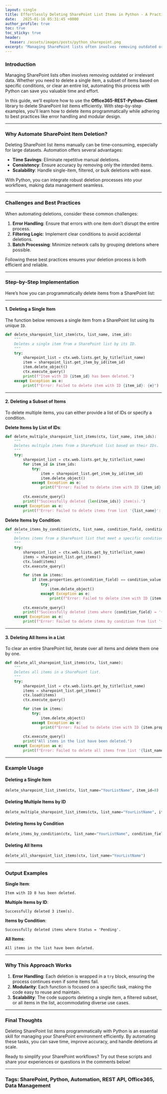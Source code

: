 ```yaml
---
layout: single
title: Effortlessly Deleting SharePoint List Items in Python - A Practical Guide
date:   2025-01-16 05:31:45 +0000
author_profile: true
toc: true
toc_sticky: true
header:
  teaser: /assets/images/posts/python_sharepoint.png
excerpt: "Managing SharePoint lists often involves removing outdated or irrelevant data. Whether you need to delete a single item, a subset of items based on specific conditions, or clear an entire list, automating this process with Python can save you valuable time and effort."
---
```


### **Introduction**

Managing SharePoint lists often involves removing outdated or irrelevant data. Whether you need to delete a single item, a subset of items based on specific conditions, or clear an entire list, automating this process with Python can save you valuable time and effort.

In this guide, we'll explore how to use the **Office365-REST-Python-Client** library to delete SharePoint list items efficiently. With step-by-step examples, you'll learn how to delete items programmatically while adhering to best practices like error handling and modular design.

---

### **Why Automate SharePoint Item Deletion?**

Deleting SharePoint list items manually can be time-consuming, especially for large datasets. Automation offers several advantages:

- **Time Savings**: Eliminate repetitive manual deletions.
- **Consistency**: Ensure accuracy by removing only the intended items.
- **Scalability**: Handle single-item, filtered, or bulk deletions with ease.

With Python, you can integrate robust deletion processes into your workflows, making data management seamless.

---

### **Challenges and Best Practices**

When automating deletions, consider these common challenges:

1. **Error Handling**: Ensure that errors with one item don’t disrupt the entire process.
2. **Filtering Logic**: Implement clear conditions to avoid accidental deletions.
3. **Batch Processing**: Minimize network calls by grouping deletions where possible.

Following these best practices ensures your deletion process is both efficient and reliable.

---

### **Step-by-Step Implementation**

Here’s how you can programmatically delete items from a SharePoint list:

---

#### **1. Deleting a Single Item**

The function below removes a single item from a SharePoint list using its unique `ID`.

```python
def delete_sharepoint_list_item(ctx, list_name, item_id):
    """
    Deletes a single item from a SharePoint list by its ID.
    """
    try:
        sharepoint_list = ctx.web.lists.get_by_title(list_name)
        item = sharepoint_list.get_item_by_id(item_id)
        item.delete_object()
        ctx.execute_query()
        print(f"Item with ID {item_id} has been deleted.")
    except Exception as e:
        print(f"Error: Failed to delete item with ID {item_id}: {e}")
```

---

#### **2. Deleting a Subset of Items**

To delete multiple items, you can either provide a list of IDs or specify a condition.

**Delete Items by List of IDs**:
```python
def delete_multiple_sharepoint_list_items(ctx, list_name, item_ids):
    """
    Deletes multiple items from a SharePoint list based on their IDs.
    """
    try:
        sharepoint_list = ctx.web.lists.get_by_title(list_name)
        for item_id in item_ids:
            try:
                item = sharepoint_list.get_item_by_id(item_id)
                item.delete_object()
            except Exception as e:
                print(f"Error: Failed to delete item with ID {item_id}: {e}")
        
        ctx.execute_query()
        print(f"Successfully deleted {len(item_ids)} item(s).")
    except Exception as e:
        print(f"Error: Failed to delete items from list '{list_name}': {e}")
```

**Delete Items by Condition**:
```python
def delete_items_by_condition(ctx, list_name, condition_field, condition_value):
    """
    Deletes items from a SharePoint list that meet a specific condition.
    """
    try:
        sharepoint_list = ctx.web.lists.get_by_title(list_name)
        items = sharepoint_list.get_items()
        ctx.load(items)
        ctx.execute_query()

        for item in items:
            if item.properties.get(condition_field) == condition_value:
                try:
                    item.delete_object()
                except Exception as e:
                    print(f"Error: Failed to delete item with ID {item.properties['Id']}: {e}")
        
        ctx.execute_query()
        print(f"Successfully deleted items where {condition_field} = '{condition_value}'.")
    except Exception as e:
        print(f"Error: Failed to delete items by condition from list '{list_name}': {e}")
```

---

#### **3. Deleting All Items in a List**

To clear an entire SharePoint list, iterate over all items and delete them one by one.

```python
def delete_all_sharepoint_list_items(ctx, list_name):
    """
    Deletes all items in a SharePoint list.
    """
    try:
        sharepoint_list = ctx.web.lists.get_by_title(list_name)
        items = sharepoint_list.get_items()
        ctx.load(items)
        ctx.execute_query()

        for item in items:
            try:
                item.delete_object()
            except Exception as e:
                print(f"Error: Failed to delete item with ID {item.properties['Id']}: {e}")
        
        ctx.execute_query()
        print("All items in the list have been deleted.")
    except Exception as e:
        print(f"Error: Failed to delete all items from list '{list_name}': {e}")
```

---

### **Example Usage**

#### **Deleting a Single Item**
```python
delete_sharepoint_list_item(ctx, list_name="YourListName", item_id=8)
```

#### **Deleting Multiple Items by ID**
```python
delete_multiple_sharepoint_list_items(ctx, list_name="YourListName", item_ids=[8, 9, 10])
```

#### **Deleting Items by Condition**
```python
delete_items_by_condition(ctx, list_name="YourListName", condition_field="Status", condition_value="Pending")
```

#### **Deleting All Items**
```python
delete_all_sharepoint_list_items(ctx, list_name="YourListName")
```

---

### **Output Examples**

**Single Item**:
```
Item with ID 8 has been deleted.
```

**Multiple Items by ID**:
```
Successfully deleted 3 item(s).
```

**Items by Condition**:
```
Successfully deleted items where Status = 'Pending'.
```

**All Items**:
```
All items in the list have been deleted.
```

---

### **Why This Approach Works**

1. **Error Handling**: Each deletion is wrapped in a `try` block, ensuring the process continues even if some items fail.
2. **Modularity**: Each function is focused on a specific task, making the code easy to reuse and maintain.
3. **Scalability**: The code supports deleting a single item, a filtered subset, or all items in the list, accommodating diverse use cases.

---

### **Final Thoughts**

Deleting SharePoint list items programmatically with Python is an essential skill for managing your SharePoint environment efficiently. By automating these tasks, you can save time, improve accuracy, and handle deletions at scale.

Ready to simplify your SharePoint workflows? Try out these scripts and share your experiences or questions in the comments below!

---

### **Tags**: SharePoint, Python, Automation, REST API, Office365, Data Management

